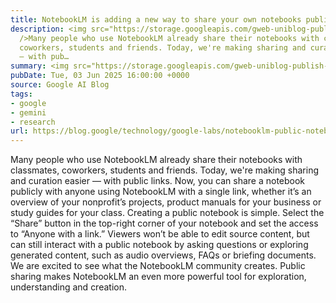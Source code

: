 ```yaml
---
title: NotebookLM is adding a new way to share your own notebooks publicly.
description: <img src="https://storage.googleapis.com/gweb-uniblog-publish-prod/images/NotebookLMSharing_SS.max-600x600.format-webp.webp"
  />Many people who use NotebookLM already share their notebooks with classmates,
  coworkers, students and friends. Today, we're making sharing and curation easier
  — with pub…
summary: <img src="https://storage.googleapis.com/gweb-uniblog-publish-prod/images/NotebookLMSharing_SS.max-600x600.format-webp.w
pubDate: Tue, 03 Jun 2025 16:00:00 +0000
source: Google AI Blog
tags:
- google
- gemini
- research
url: https://blog.google/technology/google-labs/notebooklm-public-notebooks/
---
```


Many people who use NotebookLM already share their notebooks with classmates, coworkers, students and friends. Today, we're making sharing and curation easier — with public links.
Now, you can share a notebook publicly with anyone using NotebookLM with a single link, whether it’s an overview of your nonprofit’s projects, product manuals for your business or study guides for your class.
Creating a public notebook is simple. Select the “Share” button in the top-right corner of your notebook and set the access to “Anyone with a link.”
Viewers won’t be able to edit source content, but can still interact with a public notebook by asking questions or exploring generated content, such as audio overviews, FAQs or briefing documents.
We are excited to see what the NotebookLM community creates. Public sharing makes NotebookLM an even more powerful tool for exploration, understanding and creation.